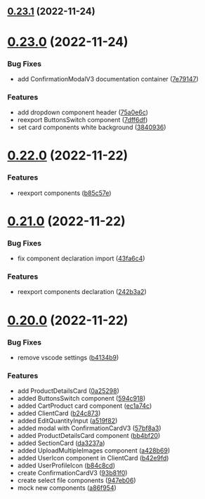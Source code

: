 ## [0.23.1](https://github.com/idbi/components/compare/v0.23.0...v0.23.1) (2022-11-24)



# [0.23.0](https://github.com/idbi/components/compare/v0.22.0...v0.23.0) (2022-11-24)


### Bug Fixes

* add ConfirmationModalV3 documentation container ([7e79147](https://github.com/idbi/components/commit/7e7914719765cceb14fd970acc468874ba9f2702))


### Features

* add dropdown component header ([75a0e6c](https://github.com/idbi/components/commit/75a0e6ce920f1d2fe48183be8797237831b1f9b4))
* reexport ButtonsSwitch component ([7dff6df](https://github.com/idbi/components/commit/7dff6df9fe3eaaf3759bd54467773b6e7e7c70c0))
* set card components white background ([3840936](https://github.com/idbi/components/commit/3840936e0309921c9f421f95d2314cd4986ec421))



# [0.22.0](https://github.com/idbi/components/compare/v0.21.0...v0.22.0) (2022-11-22)


### Features

* reexport components ([b85c57e](https://github.com/idbi/components/commit/b85c57e16356e7be20d34a4000564b3f2e9d9be8))



# [0.21.0](https://github.com/idbi/components/compare/v0.20.0...v0.21.0) (2022-11-22)


### Bug Fixes

* fix component declaration import ([43fa6c4](https://github.com/idbi/components/commit/43fa6c47d233e4a22c0ab1c96ba90a12975c0552))


### Features

* reexport components declaration ([242b3a2](https://github.com/idbi/components/commit/242b3a2ebaa577c99e4a9c94d01e25b1508a02c8))



# [0.20.0](https://github.com/idbi/components/compare/v0.19.0...v0.20.0) (2022-11-22)


### Bug Fixes

* remove vscode settings ([b4134b9](https://github.com/idbi/components/commit/b4134b904fb05401de50738fa3df6d0157a627c1))


### Features

* add ProductDetailsCard ([0a25298](https://github.com/idbi/components/commit/0a252980e071c24d8538cd8421f5bef56b91e567))
* added ButtonsSwitch component ([594c918](https://github.com/idbi/components/commit/594c9180c95cf1ba6adf44b4c83ef3d46f26cc4c))
* added CartProduct card component ([ec1a74c](https://github.com/idbi/components/commit/ec1a74c21ab25aa9d497b430bea8e1fce27bb401))
* added ClientCard ([b24c873](https://github.com/idbi/components/commit/b24c873cae778cd7627098a40e49e2d810e40e1e))
* added EditQuantityInput ([a519f82](https://github.com/idbi/components/commit/a519f8259df93216b81bf435e38b6d29a4536f8f))
* added modal with ConfirmationCardV3 ([57bf8a3](https://github.com/idbi/components/commit/57bf8a349f9ff637c5967056716e5a04e0f5f2b7))
* added ProductDetailsCard component ([bb4bf20](https://github.com/idbi/components/commit/bb4bf20951378e600217c94e13ac867519c9ea81))
* added SectionCard ([da3237a](https://github.com/idbi/components/commit/da3237ab0ce36bfe8d70bac113f2480b0c02379d))
* added UploadMultipleImages component ([a428b69](https://github.com/idbi/components/commit/a428b6944e50c18a771a16cf0234a14a37d72243))
* added UserIcon component in ClientCard ([b42e9fd](https://github.com/idbi/components/commit/b42e9fdbd8557514a038cc592069c8db08e3e202))
* added UserProfileIcon ([b84c8cd](https://github.com/idbi/components/commit/b84c8cd36def2dc74799c0696e40b1ca6a80f16d))
* create ConfirmationCardV3 ([93b81f0](https://github.com/idbi/components/commit/93b81f0f02eb31b1916623205b4c86fb2dc50c39))
* create select file components ([947eb06](https://github.com/idbi/components/commit/947eb06b8673fe4bda98d64d8d82096d20206392))
* mock new components ([a86f954](https://github.com/idbi/components/commit/a86f954fa557246107cf02cce435a5f0b00b3904))



